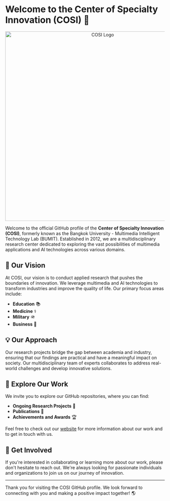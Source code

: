 # Welcome to the Center of Specialty Innovation (COSI) 👋
<p align="center">
  <img src="https://lh3.googleusercontent.com/p/AF1QipNPCzgeysbD0DScJKEUA5s6hcVJA1epWAgxyldW=s680-w680-h510" alt="COSI Logo" width="600">
</p>

Welcome to the official GitHub profile of the **Center of Specialty Innovation (COSI)**, formerly known as the Bangkok University - Multimedia Intelligent Technology Lab (BUMIT). Established in 2012, we are a multidisciplinary research center dedicated to exploring the vast possibilities of multimedia applications and AI technologies across various domains.

## 🌟 Our Vision
At COSI, our vision is to conduct applied research that pushes the boundaries of innovation. We leverage multimedia and AI technologies to transform industries and improve the quality of life. Our primary focus areas include:

- **Education** 📚
- **Medicine** ⚕️
- **Military** 🪖
- **Business** 💼

## 💡 Our Approach
Our research projects bridge the gap between academia and industry, ensuring that our findings are practical and have a meaningful impact on society. Our multidisciplinary team of experts collaborates to address real-world challenges and develop innovative solutions.

<!--- ![Research Collaboration](https://example.com/research_collaboration.jpg) -->

## 📖 Explore Our Work
We invite you to explore our GitHub repositories, where you can find:

- **Ongoing Research Projects** 🔬
- **Publications** 📄
- **Achievements and Awards** 🏆

Feel free to check out our [website](https://cosi.bu.ac.th/projects) for more information about our work and to get in touch with us.

## 🤝 Get Involved
If you're interested in collaborating or learning more about our work, please don't hesitate to reach out. We're always looking for passionate individuals and organizations to join us on our journey of innovation.

---

Thank you for visiting the COSI GitHub profile. We look forward to connecting with you and making a positive impact together! 🌎

<!--- ![Team Collaboration](https://cosi.bu.ac.th/time-tracker/favicon.ico) -->
